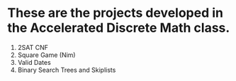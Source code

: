# These are the projects developed in the Accelerated Discrete Math class. #
 1. 2SAT CNF 
 2. Square Game (Nim) 
 3. Valid Dates 
 4. Binary Search Trees and Skiplists 

